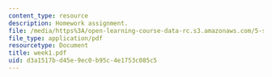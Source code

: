 ```yaml
---
content_type: resource
description: Homework assignment.
file: /media/https%3A/open-learning-course-data-rc.s3.amazonaws.com/5-s16-advanced-kitchen-chemistry-spring-2002/d3a1517bd45e9ec0b95c4e1753c085c5_week1.pdf
file_type: application/pdf
resourcetype: Document
title: week1.pdf
uid: d3a1517b-d45e-9ec0-b95c-4e1753c085c5
---
```

